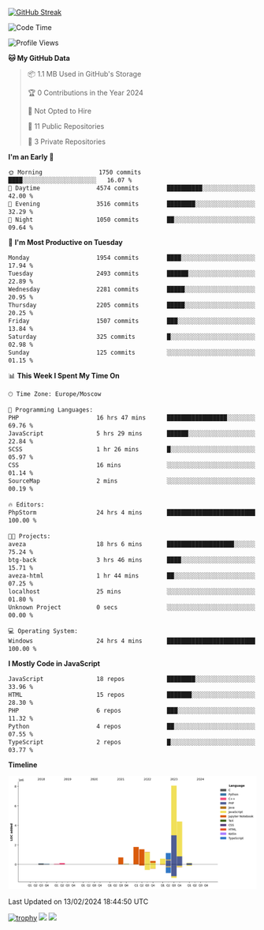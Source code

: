 [![GitHub Streak](https://github-readme-streak-stats.herokuapp.com/?user=yogik10)](https://git.io/streak-stats)
<!--START_SECTION:waka-->
![Code Time](http://img.shields.io/badge/Code%20Time-229%20hrs%2020%20mins-blue)

![Profile Views](http://img.shields.io/badge/Profile%20Views-0-blue)

**🐱 My GitHub Data** 

> 📦 1.1 MB Used in GitHub's Storage 
 > 
> 🏆 0 Contributions in the Year 2024
 > 
> 🚫 Not Opted to Hire
 > 
> 📜 11 Public Repositories 
 > 
> 🔑 3 Private Repositories 
 > 
**I'm an Early 🐤** 

```text
🌞 Morning                1750 commits        ████░░░░░░░░░░░░░░░░░░░░░   16.07 % 
🌆 Daytime                4574 commits        ██████████░░░░░░░░░░░░░░░   42.00 % 
🌃 Evening                3516 commits        ████████░░░░░░░░░░░░░░░░░   32.29 % 
🌙 Night                  1050 commits        ██░░░░░░░░░░░░░░░░░░░░░░░   09.64 % 
```
📅 **I'm Most Productive on Tuesday** 

```text
Monday                   1954 commits        ████░░░░░░░░░░░░░░░░░░░░░   17.94 % 
Tuesday                  2493 commits        ██████░░░░░░░░░░░░░░░░░░░   22.89 % 
Wednesday                2281 commits        █████░░░░░░░░░░░░░░░░░░░░   20.95 % 
Thursday                 2205 commits        █████░░░░░░░░░░░░░░░░░░░░   20.25 % 
Friday                   1507 commits        ███░░░░░░░░░░░░░░░░░░░░░░   13.84 % 
Saturday                 325 commits         █░░░░░░░░░░░░░░░░░░░░░░░░   02.98 % 
Sunday                   125 commits         ░░░░░░░░░░░░░░░░░░░░░░░░░   01.15 % 
```


📊 **This Week I Spent My Time On** 

```text
🕑︎ Time Zone: Europe/Moscow

💬 Programming Languages: 
PHP                      16 hrs 47 mins      █████████████████░░░░░░░░   69.76 % 
JavaScript               5 hrs 29 mins       ██████░░░░░░░░░░░░░░░░░░░   22.84 % 
SCSS                     1 hr 26 mins        █░░░░░░░░░░░░░░░░░░░░░░░░   05.97 % 
CSS                      16 mins             ░░░░░░░░░░░░░░░░░░░░░░░░░   01.14 % 
SourceMap                2 mins              ░░░░░░░░░░░░░░░░░░░░░░░░░   00.19 % 

🔥 Editors: 
PhpStorm                 24 hrs 4 mins       █████████████████████████   100.00 % 

🐱‍💻 Projects: 
aveza                    18 hrs 6 mins       ███████████████████░░░░░░   75.24 % 
btg-back                 3 hrs 46 mins       ████░░░░░░░░░░░░░░░░░░░░░   15.71 % 
aveza-html               1 hr 44 mins        ██░░░░░░░░░░░░░░░░░░░░░░░   07.25 % 
localhost                25 mins             ░░░░░░░░░░░░░░░░░░░░░░░░░   01.80 % 
Unknown Project          0 secs              ░░░░░░░░░░░░░░░░░░░░░░░░░   00.00 % 

💻 Operating System: 
Windows                  24 hrs 4 mins       █████████████████████████   100.00 % 
```

**I Mostly Code in JavaScript** 

```text
JavaScript               18 repos            ████████░░░░░░░░░░░░░░░░░   33.96 % 
HTML                     15 repos            ███████░░░░░░░░░░░░░░░░░░   28.30 % 
PHP                      6 repos             ███░░░░░░░░░░░░░░░░░░░░░░   11.32 % 
Python                   4 repos             ██░░░░░░░░░░░░░░░░░░░░░░░   07.55 % 
TypeScript               2 repos             █░░░░░░░░░░░░░░░░░░░░░░░░   03.77 % 
```



**Timeline**

![Lines of Code chart](https://raw.githubusercontent.com/Yogik10/Yogik10/main/assets/bar_graph.png)


 Last Updated on 13/02/2024 18:44:50 UTC
<!--END_SECTION:waka-->
[![trophy](https://github-profile-trophy.vercel.app/?username=yogik10)](https://github.com/ryo-ma/github-profile-trophy)
![](https://github-profile-summary-cards.vercel.app/api/cards/profile-details?username=yogik10&theme=solarized_dark)
![](https://github-profile-summary-cards.vercel.app/api/cards/most-commit-language?username=yogik10&theme=solarized_dark)


